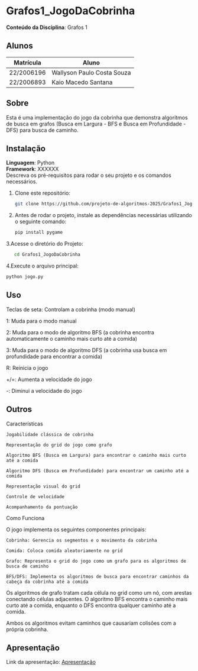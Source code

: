 # Grafos1_JogoDaCobrinha


**Conteúdo da Disciplina**: Grafos 1

## Alunos
|Matrícula | Aluno |
| -- | -- |
| 22/2006196  |  Wallyson Paulo Costa Souza |
| 22/2006893  |  Kaio Macedo Santana |

## Sobre 
Esta é uma implementação do jogo da cobrinha que demonstra algoritmos de busca em grafos (Busca em Largura - BFS e Busca em Profundidade - DFS) para busca de caminho.


## Instalação 
**Linguagem**: Python<br>
**Framework**: XXXXXX<br>
Descreva os pré-requisitos para rodar o seu projeto e os comandos necessários.

1. Clone este repositório:
   ```bash
   git clone https://github.com/projeto-de-algoritmos-2025/Grafos1_JogoDaCobrinha.git
   ```
2. Antes de rodar o projeto, instale as dependências necessárias utilizando o seguinte comando: 
    ```bash
   pip install pygame
   ```
3.Acesse o diretório do Projeto:   
```bash
   cd Grafos1_JogoDaCobrinha
   ```
4.Execute o arquivo principal:
   ```bash
   python jogo.py
   ```
    

## Uso 
Teclas de seta: Controlam a cobrinha (modo manual)

1: Muda para o modo manual

2: Muda para o modo de algoritmo BFS (a cobrinha encontra automaticamente o caminho mais curto até a comida)

3: Muda para o modo de algoritmo DFS (a cobrinha usa busca em profundidade para encontrar a comida)

R: Reinicia o jogo

+/=: Aumenta a velocidade do jogo

-: Diminui a velocidade do jogo

## Outros 
Características

    Jogabilidade clássica de cobrinha

    Representação do grid do jogo como grafo

    Algoritmo BFS (Busca em Largura) para encontrar o caminho mais curto até a comida

    Algoritmo DFS (Busca em Profundidade) para encontrar um caminho até a comida

    Representação visual do grid

    Controle de velocidade

    Acompanhamento da pontuação

Como Funciona

O jogo implementa os seguintes componentes principais:

    Cobrinha: Gerencia os segmentos e o movimento da cobrinha

    Comida: Coloca comida aleatoriamente no grid

    Grafo: Representa o grid do jogo como um grafo para os algoritmos de busca de caminho

    BFS/DFS: Implementa os algoritmos de busca para encontrar caminhos da cabeça da cobrinha até a comida

Os algoritmos de grafo tratam cada célula no grid como um nó, com arestas conectando células adjacentes. O algoritmo BFS encontra o caminho mais curto até a comida, enquanto o DFS encontra qualquer caminho até a comida.

Ambos os algoritmos evitam caminhos que causariam colisões com a própria cobrinha.

## Apresentação
Link da apresentação: [Apresentação](https://youtu.be/uD-o2Ht0bGA)





